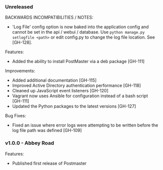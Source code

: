 ### Unreleased

BACKWARDS INCOMPATIBILITIES / NOTES:

* 'Log File' config option is now baked into the application config and cannot be set in the api / webui / database. Use `python manage.py setlogfile <path>` or edit config.py to change the log file location. See [GH-128].

Features:

* Added the ability to install PostMaster via a deb package [GH-111]

Improvements:

* Added additional documentation [GH-115]
* Improved Active Directory authentication performance [GH-118]
* Cleaned up JavaScript event listeners [GH-120]
* Vagrant now uses Ansible for configuration instead of a bash script [GH-111]
* Updated the Python packages to the latest versions [GH-127]

Bug Fixes:

* Fixed an issue where error logs were attempting to be written before the log file path was defined [GH-109]


### v1.0.0 - Abbey Road

Features:

* Published first release of Postmaster
